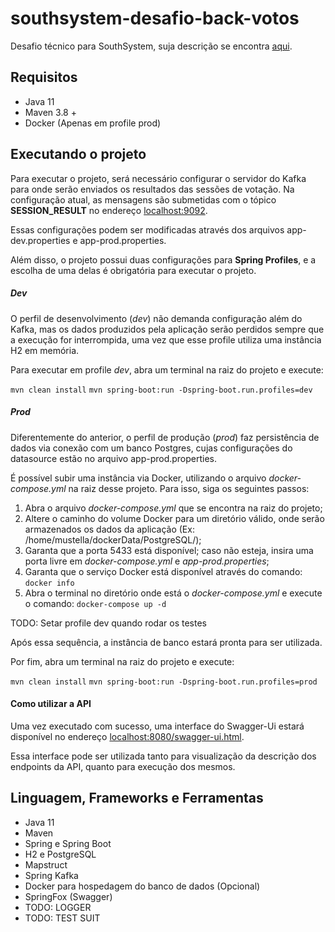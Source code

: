 # southsystem-desafio-back-votos
Desafio técnico para SouthSystem, suja descrição se encontra [aqui](DESCRICAO.md).

## Requisitos

- Java 11
- Maven 3.8 +
- Docker (Apenas em profile prod)

## Executando o projeto

Para executar o projeto, será necessário configurar o servidor do Kafka para onde serão enviados os resultados das sessões de votação. Na configuração atual, as mensagens são submetidas com o tópico **SESSION_RESULT** no endereço [localhost:9092](localhost:9092).

Essas configurações podem ser modificadas através dos arquivos app-dev.properties e app-prod.properties.

Além disso, o projeto possui duas configurações para **Spring Profiles**, e a escolha de uma delas é obrigatória para executar o projeto.

##### Dev

O perfil de desenvolvimento (*dev*) não demanda configuração além do Kafka, mas os dados produzidos pela aplicação serão perdidos sempre que a execução for interrompida, uma vez que esse profile utiliza uma instância H2 em memória.

Para executar em profile *dev*, abra um terminal na raiz do projeto e execute: 

`mvn clean install`
`mvn spring-boot:run -Dspring-boot.run.profiles=dev`

##### Prod

Diferentemente do anterior, o perfil de produção (*prod*) faz persistência de dados via conexão com um banco Postgres, cujas configurações do datasource estão no arquivo app-prod.properties.

É possível subir uma instância via Docker, utilizando o arquivo *docker-compose.yml* na raiz desse projeto. Para isso, siga os seguintes passos: 

1. Abra o arquivo *docker-compose.yml* que se encontra na raiz do projeto;
2. Altere o caminho do volume Docker para um diretório válido, onde serão armazenados os dados da aplicação (Ex: /home/mustella/dockerData/PostgreSQL/);
3. Garanta que a porta 5433 está disponível; caso não esteja, insira uma porta livre em *docker-compose.yml* e *app-prod.properties*;
4. Garanta que o serviço Docker está disponível através do comando: `docker info`
5. Abra o terminal no diretório onde está o *docker-compose.yml* e execute o comando: `docker-compose up -d`

TODO: Setar profile dev quando rodar os testes

Após essa sequência, a instância de banco estará pronta para ser utilizada.

Por fim, abra um terminal na raiz do projeto e execute:

`mvn clean install`
`mvn spring-boot:run -Dspring-boot.run.profiles=prod`

#### Como utilizar a API

Uma vez executado com sucesso, uma interface do Swagger-Ui estará disponível no endereço [localhost:8080/swagger-ui.html](localhost:8080/swagger-ui.html).

Essa interface pode ser utilizada tanto para visualização da descrição dos endpoints da API, quanto para execução dos mesmos.

## Linguagem, Frameworks e Ferramentas

- Java 11
- Maven
- Spring e Spring Boot
- H2 e PostgreSQL
- Mapstruct
- Spring Kafka
- Docker para hospedagem do banco de dados (Opcional)
- SpringFox (Swagger)
- TODO: LOGGER
- TODO: TEST SUIT